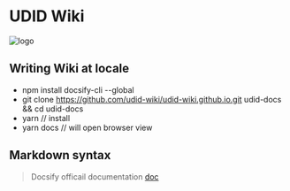 # UDID Wiki

![[logo](https://udid-wiki.github.io/navbar-icon.svg)](https://udid-wiki.github.io/)

## Writing Wiki at locale

- npm install docsify-cli --global  
- git clone https://github.com/udid-wiki/udid-wiki.github.io.git  udid-docs && cd udid-docs
- yarn  // install 
- yarn docs  // will open browser view 

## Markdown syntax

> Docsify officail documentation [doc](https://docsify.js.org/#/?id=docsify)
